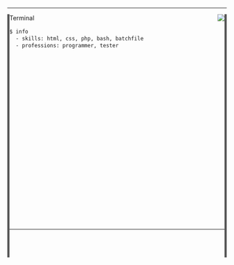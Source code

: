 
---
<a href="#"><img align="left" src="line.png"></a>
<a href="#"><img align="right" src="line.png"></a>
Terminal <a href="https://github.com/"><img align="right" src="https://user-images.githubusercontent.com/65015572/151518813-0a44552a-8f0e-4cf6-baf2-2ce0fa3de208.png"></a>

```
$ info
  - skills: html, css, php, bash, batchfile
  - professions: programmer, tester








    
    
    
    
    
    
    
    
    
    
    
    
    
    
    
    
    
```
---
